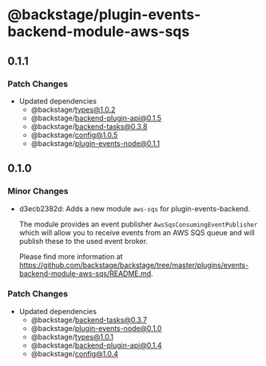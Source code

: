 # @backstage/plugin-events-backend-module-aws-sqs

## 0.1.1

### Patch Changes

- Updated dependencies
  - @backstage/types@1.0.2
  - @backstage/backend-plugin-api@0.1.5
  - @backstage/backend-tasks@0.3.8
  - @backstage/config@1.0.5
  - @backstage/plugin-events-node@0.1.1

## 0.1.0

### Minor Changes

- d3ecb2382d: Adds a new module `aws-sqs` for plugin-events-backend.

  The module provides an event publisher `AwsSqsConsumingEventPublisher`
  which will allow you to receive events from
  an AWS SQS queue and will publish these to the used event broker.

  Please find more information at
  https://github.com/backstage/backstage/tree/master/plugins/events-backend-module-aws-sqs/README.md.

### Patch Changes

- Updated dependencies
  - @backstage/backend-tasks@0.3.7
  - @backstage/plugin-events-node@0.1.0
  - @backstage/types@1.0.1
  - @backstage/backend-plugin-api@0.1.4
  - @backstage/config@1.0.4
